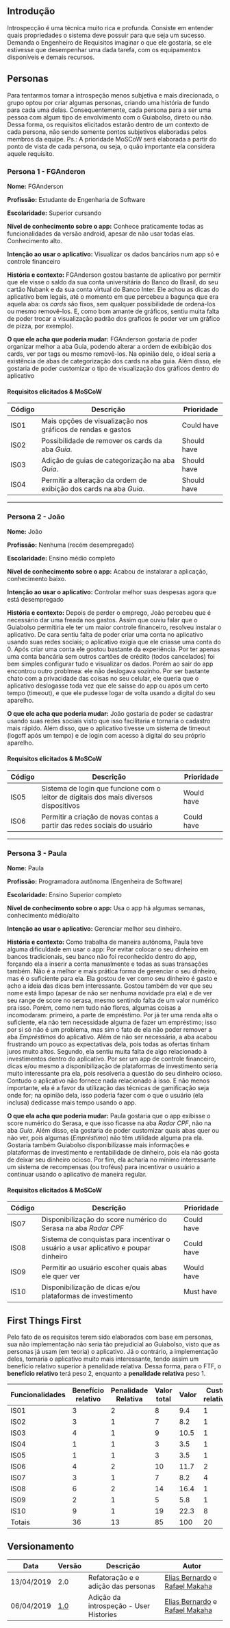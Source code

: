 ## Introdução

Introspecção é uma técnica muito rica e profunda. Consiste em entender quais propriedades o sistema deve possuir para que seja um sucesso. Demanda o Engenheiro de Requisitos imaginar o que ele gostaria, se ele estivesse que desempenhar uma dada tarefa, com os equipamentos disponíveis e demais recursos.


## Personas

Para tentarmos tornar a introspeção menos subjetiva e mais direcionada, o grupo optou por criar algumas personas, criando uma história de fundo para cada uma delas. Consequentemente, cada persona para a ser uma pessoa com algum tipo de envolvimento com o Guiabolso, direto ou não. Dessa forma, os requisitos elicitados estarão dentro de um contexto de cada persona, não sendo somente pontos subjetivos elaboradas pelos membros da equipe.
Ps.: A prioridade MoSCoW será elaborada a partir do ponto de vista de cada persona, ou seja, o quão importante ela considera aquele requisito.

### Persona 1 - FGAnderon

__Nome:__ FGAnderson  

__Profissão:__ Estudante de Engenharia de Software  

__Escolaridade:__ Superior cursando  

__Nível de conhecimento sobre o app:__ Conhece praticamente todas as funcionalidades da versão android, apesar de não usar todas elas. Conhecimento alto.

__Intenção ao usar o aplicativo:__ Visualizar os dados bancários num app só e controle financeiro  

__História e contexto:__ FGAnderson gostou bastante de aplicativo por permitir que ele visse o saldo da sua conta universitária do Banco do Brasil, do seu cartão Nubank e da sua conta virtual do Banco Inter. Ele achou as dicas do aplicativo bem legais, até o momento em que percebeu a bagunça que era aquela aba: os _cards_ são fixos, sem qualquer possibilidade de ordená-los ou mesmo removê-los. E, como bom amante de gráficos, sentiu muita falta de poder trocar a visualização padrão dos graficos (e poder ver um gráfico de pizza, por exemplo).  

__O que ele acha que poderia mudar:__ FGAnderson gostaria de poder organizar melhor a aba Guia, podendo alterar a ordem de exibibição dos cards, ver por tags ou mesmo removê-los. Na opinião dele, o ideal seria a existência de abas de categorização dos cards na aba guia. Além disso, ele gostaria de poder customizar o tipo de visualização dos gráficos dentro do aplicativo  

#### Requisitos elicitados & MoSCoW

| Código | Descrição | Prioridade |
|--|--|--|
| IS01 |  Mais opções de visualização nos gráficos de rendas e gastos | Could have |
| IS02 |  Possibilidade de remover os cards da aba _Guia_. | Should have |
| IS03 |  Adição de guias de categorização na aba _Guia_. | Should have |
| IS04 |  Permitir a alteração da ordem de exibição dos cards na aba _Guia_. | Should have |

___

### Persona 2 - João

__Nome:__ João  

__Profissão:__ Nenhuma (recém desempregado)  

__Escolaridade:__ Ensino médio completo  

__Nível de conhecimento sobre o app:__ Acabou de instalarar a aplicação, conhecimento baixo.

__Intenção ao usar o aplicativo:__ Controlar melhor suas despesas agora que está desempregado  

__História e contexto:__ Depois de perder o emprego, João percebeu que é necessário dar uma freada nos gastos. Assim que ouviu falar que o Guiabolso permitiria ele ter um maior controle financeiro, resolveu instalar o aplicativo. De cara sentiu falta de poder criar uma conta no aplicativo usando suas redes sociais; o aplicativo exigia que ele criasse uma conta do 0. Após criar uma conta ele gostou bastante da experiência. Por ter apenas uma conta bancária sem outros cartões de crédito (todos cancelados) foi bem simples configurar tudo e visualizar os dados. Porém ao sair do app encontrou outro problmea: ele não deslogava sozinho. Por ser bastante chato com a privacidade das coisas no seu celular, ele queria que o aplicativo deslogasse toda vez que ele saísse do app ou após um certo tempo (timeout), e que ele pudesse logar de volta usando a digital do seu aparelho.

__O que ele acha que poderia mudar:__ João gostaria de poder se cadastrar usando suas redes sociais visto que isso facilitaria e tornaria o cadastro mais rápido. Além disso, que o aplicativo tivesse um sistema de timeout (logoff após um tempo) e de login com acesso à digital do seu próprio aparelho.

#### Requisitos elicitados & MoSCoW

| Código | Descrição | Prioridade |
|--|--|--|
| IS05 |  Sistema de login que funcione com o leitor de digitais dos mais diversos dispositivos | Would have |
| IS06 |  Permitir a criação de novas contas a partir das redes sociais do usuário | Could have |

___

### Persona 3 - Paula

__Nome:__ Paula  

__Profissão:__ Programadora autônoma (Engenheira de Software)

__Escolaridade:__ Ensino Superior completo  

__Nível de conhecimento sobre o app:__ Usa o app há algumas semanas, conhecimento médio/alto 

__Intenção ao usar o aplicativo:__ Gerenciar melhor seu dinheiro.  

__História e contexto:__ Como trabalha de maneira autônoma, Paula teve alguma dificuldade em usar o app: Por evitar colocar o seu dinheiro em bancos tradicionais, seu banco não foi reconhecido dentro do app, forçando ela a inserir a conta manualmente e todas as suas transações também. Não é a melhor e mais prática forma de gerenciar o seu dinheiro, mas é o suficiente para ela. Ela gostou de ver como seu dinheiro é gasto e acho a ideia das dicas bem interessante. Gostou também de ver que seu nome está limpo (apesar de não ser nenhuma novidade pra ela) e de ver seu range de score no serasa, mesmo sentindo falta de um valor numérico pra isso. Porém, como nem tudo não flores, algumas coisas a incomodaram: primeiro, a parte de empréstimo. Por já ter uma renda alta o suficiente, ela não tem necessidade alguma de fazer um empréstimo; isso por si só não é um problema, mas sim o fato de ela não poder remover a aba _Empréstimos_ do aplicativo. Além de não ser necessária, a aba acabou frustrando um pouco as expectativas dela, pois todas as ofertas tinham juros muito altos. Segundo, ela sentiu muita falta de algo relacionado à investimentos dentro do aplicativo. Por ser um app de controle financeiro, dicas e/ou mesmo a disponibilização de plataformas de investimento seria muito interessante pra ela, pois resolveria a questão do seu dinheiro ocioso. Contudo o aplicativo não fornece nada relacionado à isso. E não menos importante, ela é a favor da utilização das técnicas de gamificação seja onde for; na opinião dela, isso poderia fazer com o que o usuário (ela inclusa) dedicasse mais tempo usando o app.

__O que ela acha que poderia mudar:__ Paula gostaria que o app exibisse o score numérico do Serasa, e que isso ficasse na aba _Radar CPF_, não na aba _Guia_. Além disso, ela gostaria de poder customizar quais abas quer ou não ver, pois algumas (_Empréstimo_) não têm utilidade alguma pra ela. Gostaria também Guiabolso disponibilizasse mais informações e plataformas de investimento e rentabilidade de dinheiro, pois ela não gosta de deixar seu dinheiro ocioso. Por fim, ela acharia no mínimo interessante um sistema de recompensas (ou troféus) para incentivar o usuário a continuar usando o aplicativo de maneira regular.

#### Requisitos elicitados & MoSCoW

| Código | Descrição | Prioridade |
|--|--|--|
| IS07 |  Disponibilização do score numérico do Serasa na aba _Radar CPF_ | Could have |
| IS08 |  Sistema de conquistas para incentivar o usuário a usar aplicativo e poupar dinheiro | Could have |
| IS09 |  Permitir ao usuário escoher quais abas ele quer ver | Would have |
| IS10 |  Disponibilização de dicas e/ou plataformas de investimento | Must have |

## First Things First

Pelo fato de os requisitos terem sido elaborados com base em personas, sua não implementação não seria tão prejudicial ao Guiabolso, visto que as personas já usam (em teoria) o aplicativo. Já o contrário, a implementação deles, tornaria o aplicativo muito mais interessante, tendo assim um benefício relativo superior à penalidade relativa. Dessa forma, para o FTF, o **benefício relativo** terá peso 2, enquanto a **penalidade relativa** peso 1.

| Funcionalidades | Benefício relativo | Penalidade Relativa | Valor total | Valor  | Custo relativo | Custo | Risco relativo | Risco % | Prioridade |
|--|--|--|--|--|--|--|--|--|--|
| IS01 | 3 | 2 | 8 | 9.4 | 1 | 5 | 1 | 4.3 | 0.773 |
| IS02 | 3 | 1 | 7 | 8.2 | 1 | 5 | 1 | 4.3 | 0.674 |
| IS03 | 4 | 1 | 9 | 10.5 | 1 | 5 | 1 | 4.3 | 0.864 |
| IS04 | 1 | 1 | 3 | 3.5 | 1 | 5 | 1 | 4.3 | 0.288 |
| IS05 | 1 | 1 | 3 | 3.5 | 1 | 5 | 4 | 17.3 | 0.187 |
| IS06 | 4 | 2 | 10 | 11.7 | 2 | 10 | 2 | 8.6 | 0.481 |
| IS07 | 3 | 1 | 7 | 8.2 | 4 | 20 | 4 | 17.3 | 0.168 |
| IS08 | 6 | 2 | 14 | 16.4 | 1 | 5 | 3 | 13 | 0.993 |
| IS09 | 2 | 1 | 5 | 5.8 | 1 | 5 | 1 | 4.3 | 0.477 |
| IS10 | 9 | 1 | 19 | 22.3 | 8 | 40 | 5 | 21.7 | 0.245 |
| Totais | 36 | 13 | 85 | 100 | 20 | 100 | 23 | 100 |  |

## Versionamento

| Data | Versão | Descrição | Autor |
|--|--|--|--|
| 13/04/2019 | 2.0 | Refatoração e e adição das personas | [Elias Bernardo](https://github.com/leossb36) e [Rafael Makaha ](https://github.com/rafaelmakaha) |
| 06/04/2019 | [1.0](/historico/introspeccao-v1) | Adição da introspeção - User Histories | [Elias Bernardo](https://github.com/leossb36) e [Rafael Makaha ](https://github.com/rafaelmakaha) |